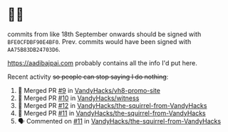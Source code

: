 # 👋🏻
<!--
**aadibajpai/aadibajpai** is a ✨ _special_ ✨ repository because its `README.md` (this file) appears on your GitHub profile.
-->
commits from like 18th September onwards should be signed with `BFE0CFDBF90E4BF0`. Prev. commits would have been signed with `AA75B83DB24703D6`.

https://aadibajpai.com probably contains all the info I'd put here.

Recent activity ~~so people can stop saying I do nothing~~:
<!--START_SECTION:activity-->
1. 🎉 Merged PR [#9](https://github.com/VandyHacks/vh8-promo-site/pull/9) in [VandyHacks/vh8-promo-site](https://github.com/VandyHacks/vh8-promo-site)
2. 🎉 Merged PR [#10](https://github.com/VandyHacks/witness/pull/10) in [VandyHacks/witness](https://github.com/VandyHacks/witness)
3. 🎉 Merged PR [#12](https://github.com/VandyHacks/the-squirrel-from-VandyHacks/pull/12) in [VandyHacks/the-squirrel-from-VandyHacks](https://github.com/VandyHacks/the-squirrel-from-VandyHacks)
4. 🎉 Merged PR [#11](https://github.com/VandyHacks/the-squirrel-from-VandyHacks/pull/11) in [VandyHacks/the-squirrel-from-VandyHacks](https://github.com/VandyHacks/the-squirrel-from-VandyHacks)
5. 🗣 Commented on [#11](https://github.com/VandyHacks/the-squirrel-from-VandyHacks/issues/11) in [VandyHacks/the-squirrel-from-VandyHacks](https://github.com/VandyHacks/the-squirrel-from-VandyHacks)
<!--END_SECTION:activity-->
